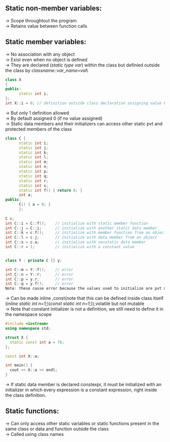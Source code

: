 **Static non-member variables:**
--

-> Scope throughtout the program\
-> Retains value between function calls

**Static member variables:**
--

-> No association with any object\
-> Exist even when no object is defined\
-> They are declared (*static type var*) within the class but definied outside the class by *classname::var_name=val*\
```cpp
class X
{
public:
      static int i;
};
int X::i = 0; // definition outside class declaration assigning value here is optional
```
-> But only 1 definition allowed\
-> By default assigned 0 (if no value assigned)\
-> Static data members and their initializers can access other static pvt and protected members of the class
```cpp
class C {
      static int i;
      static int j;
      static int k;
      static int l;
      static int m;
      static int n;
      static int p;
      static int q;
      static int r;
      static int s;
      static int f() { return 0; }
      int a;
public:
      C() { a = 0; }
      };
      
C c;
int C::i = C::f();    // initialize with static member function
int C::j = C::i;      // initialize with another static data member
int C::k = c.f();     // initialize with member function from an object
int C::l = c.j;       // initialize with data member from an object
int C::s = c.a;       // initialize with nonstatic data member
int C::r = 1;         // initialize with a constant value


class Y : private C {} y;

int C::m = Y::f();    // error
int C::n = Y::r;      // error
int C::p = y.r;       // error
int C::q = y.f();     // error
Note: these cause error because the values used to initialize are pvt members of class Y which cannot be accessed

```
-> Can be made inline ,const(note that this can be defined inside class itself (*inline static int n=1;*)(*const static int n=1;*)),volatile but not mutable\
-> Note that constant initializer is not a definition, we still need to define it in the namespace scope
```cpp
#include <iostream>
using namespace std;

struct X {
  static const int a = 76;
};

const int X::a;

int main() {
  cout << X::a << endl;
}
```
-> If static data member is declared constexpr, it must be initialized with an initializer in which every expression is a constant expression, right inside the class definition.

**Static functions:**
--
-> Can only access other static variables or static functions present in the same class or data and function outside the class\
-> Called using class names
